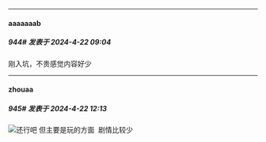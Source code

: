 ﻿
*****

####  aaaaaaab  
##### 944#       发表于 2024-4-22 09:04

刚入坑，不贵感觉内容好少


*****

####  zhouaa  
##### 945#       发表于 2024-4-22 12:13

<img src="https://static.saraba1st.com/image/smiley/face2017/068.png" referrerpolicy="no-referrer">还行吧 但主要是玩的方面  剧情比较少

